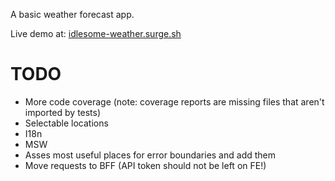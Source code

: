 A basic weather forecast app.

Live demo at: [idlesome-weather.surge.sh](https://idlesome-weather.surge.sh)

# TODO

- More code coverage (note: coverage reports are missing files that aren't imported by tests)
- Selectable locations
- I18n
- MSW
- Asses most useful places for error boundaries and add them
- Move requests to BFF (API token should not be left on FE!)
